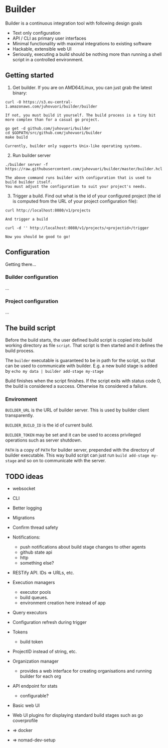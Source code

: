 # Builder

Builder is a continuous integration tool with following design goals
- Text only configuration
- API / CLI as primary user interfaces
- Minimal functionality with maximal integrations to existing software
- Hackable, extensible web UI
- Seriously, executing a build should be nothing more than running a shell script in a controlled environment.

## Getting started

1. Get builder. If you are on AMD64/Linux, you can just grab the latest binary:
 ```shell
curl -O https://s3.eu-central-1.amazonaws.com/juhovuori/builder/builder
```

    If not, you must build it yourself. The build process is a tiny bit
    more complex than for a casual go project.
 ```shell
go get -d github.com/juhovuori/builder
cd $GOPATH/src/github.com/juhovuori/builder
make build
```

    Currently, builder only supports Unix-like operating systems.

2. Run builder server
 ```shell
./builder server -f https://raw.githubusercontent.com/juhovuori/builder/master/builder.hcl
```

    The above command runs builder with configuration that is used to build builder itself.
    You must adjust the configuration to suit your project's needs.

3. Trigger a build.
Find out what is the id of your configured project (the id is computed from the URL of your project configuration file):
 ```shell
curl http://localhost:8080/v1/projects
```

    And trigger a build
 ```shell
curl -d '' http://localhost:8080/v1/projects/<projectid>/trigger
```

    Now you should be good to go!

## Configuration

Getting there...

### Builder configuration
...

### Project configuration
...

## The build script

Before the build starts, the user defined build script is copied into build working directory as file `script`. That script is then started and it defines the build process.

The `builder` executable is guaranteed to be in path for the script, so that can be used to communicate with builder. E.g. a new build stage is added by `echo my data | builder add-stage my-stage`

Build finishes when the script finishes. If the script exits with status code 0, the build is considered a success. Otherwise its considered a failure.

### Environment
`BUILDER_URL` is the URL of builder server. This is used by builder client transparently.

`BUILDER_BUILD_ID` is the id of current build.

`BUILDER_TOKEN` may be set and it can be used to access privileged operations such as server shutdown.

`PATH` is a copy of `PATH` for builder server, prepended with the directory of builder executable. This way build script can just run `build add-stage my-stage` and so on to communicate with the server.

## TODO ideas
- websocket
- CLI
- Better logging
- Migrations
- Confirm thread safety
- Notifications:
    - push notifications about build stage changes to other agents
    - github state api
    - http
    - something else?
- RESTify API. IDs => URLs, etc.
- Execution managers
    - executor pools
    - build queues.
    - environment creation here instead of app
- Query executors
- Configuration refresh during trigger
- Tokens
    - build token
- ProjectID instead of string, etc.

- Organization manager
    - provides a web interface for creating organisations and running builder for each org

- API endpoint for stats
    - configurable?

- Basic web UI
- Web UI plugins for displaying standard build stages such as go coverprofile

- => docker
- => nomad-dev-setup
